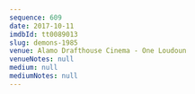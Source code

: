```yaml
---
sequence: 609
date: 2017-10-11
imdbId: tt0089013
slug: demons-1985
venue: Alamo Drafthouse Cinema - One Loudoun
venueNotes: null
medium: null
mediumNotes: null
---
```

